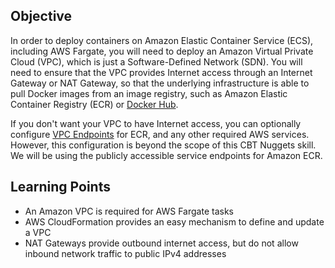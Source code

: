 ## Objective

In order to deploy containers on Amazon Elastic Container Service (ECS), including AWS Fargate, you will need to deploy an Amazon Virtual Private Cloud (VPC), which is just a Software-Defined Network (SDN).
You will need to ensure that the VPC provides Internet access through an Internet Gateway or NAT Gateway, so that the underlying infrastructure is able to pull Docker images from an image registry, such as Amazon Elastic Container Registry (ECR) or [Docker Hub](https://hub.docker.com).

If you don't want your VPC to have Internet access, you can optionally configure [VPC Endpoints](https://docs.aws.amazon.com/AmazonECR/latest/userguide/vpc-endpoints.html) for ECR, and any other required AWS services. However, this configuration is beyond the scope of this CBT Nuggets skill. We will be using the publicly accessible service endpoints for Amazon ECR.

## Learning Points

* An Amazon VPC is required for AWS Fargate tasks
* AWS CloudFormation provides an easy mechanism to define and update a VPC
* NAT Gateways provide outbound internet access, but do not allow inbound network traffic to public IPv4 addresses

